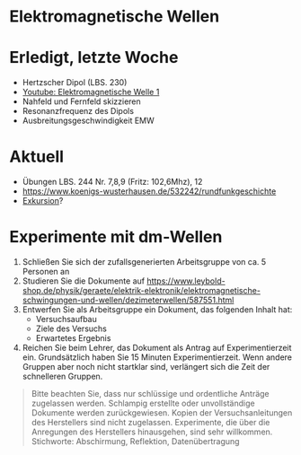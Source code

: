 Elektromagnetische Wellen
===========================

# Erledigt, letzte Woche

- Hertzscher Dipol (LBS. 230)
- [Youtube: Elektromagnetische Welle 1](https://www.youtube.com/watch?v=FLQ1nDHi_uk)
- Nahfeld und Fernfeld skizzieren
- Resonanzfrequenz des Dipols
- Ausbreitungsgeschwindigkeit EMW

# Aktuell

- Übungen LBS. 244 Nr. 7,8,9 (Fritz: 102,6Mhz), 12
- https://www.koenigs-wusterhausen.de/532242/rundfunkgeschichte
- [Exkursion](https://www.koenigs-wusterhausen.de/820561/Sender--und-Funktechnikmuseum)?

# Experimente mit dm-Wellen

1. Schließen Sie sich der zufallsgenerierten Arbeitsgruppe von ca. 5 Personen an
2. Studieren Sie die Dokumente auf https://www.leybold-shop.de/physik/geraete/elektrik-elektronik/elektromagnetische-schwingungen-und-wellen/dezimeterwellen/587551.html
3. Entwerfen Sie als Arbeitsgruppe ein Dokument, das folgenden Inhalt hat:
    * Versuchsaufbau
    * Ziele des Versuchs
    * Erwartetes Ergebnis
4. Reichen Sie beim Lehrer, das Dokument als Antrag auf Experimentierzeit ein. Grundsätzlich haben Sie 15 Minuten Experimentierzeit. Wenn andere Gruppen aber noch nicht startklar sind, verlängert sich die Zeit der schnelleren Gruppen.

> Bitte beachten Sie, dass nur schlüssige und ordentliche Anträge zugelassen werden. Schlampig erstellte oder unvollständige Dokumente werden zurückgewiesen.
> Kopien der Versuchsanleitungen des Herstellers sind nicht zugelassen.
> Experimente, die über die Anregungen des Herstellers hinausgehen, sind sehr willkommen. Stichworte: Abschirmung, Reflektion, Datenübertragung
